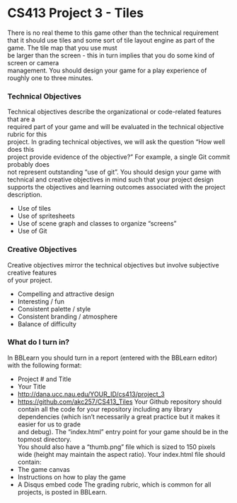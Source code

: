 # CS413 Project 3 - Tiles

There	is	no	real	theme	to	this	game	other	than	the	technical	requirement	that	it	should	use	
tiles	and	some	sort	of	tile	layout	engine	as	part	of	the	game.	The	tile	map	that	you	use	must	
be	larger	than	the	screen	- this	in	turn	implies	that	you	do	some	kind	of	screen	or	camera	
management.
You	should	design	your	game	for	a	play	experience	of	roughly	one	to	three	minutes.
### Technical	Objectives
Technical	objectives	describe	the	organizational	or	code-related	features	that	are	a	
required	part	of	your	game	and	will	be	evaluated	in	the	technical	objective	rubric	for	this	
project.		In	grading	technical	objectives,	we	will	ask	the	question	“How	well	does	this	
project	provide	evidence	of	the	objective?”		For	example,	a	single	Git	commit	probably	does	
not represent	outstanding	“use	of	git”.		You	should	design	your	game	with	technical	and	
creative	objectives	in	mind	such	that	your	project	design	supports	the	objectives	and	
learning	outcomes	associated	with	the	project	description.
* Use	of	tiles
* Use	of	spritesheets
* Use	of	scene	graph	and	classes	to	organize	“screens”
* Use	of	Git
### Creative	Objectives
Creative	objectives	mirror	the	technical	objectives	but	involve	subjective	creative	features	
of	your	project.
* Compelling	and	attractive	design
* Interesting	/	fun
* Consistent	palette	/	style
* Consistent	branding	/	atmosphere
* Balance	of	difficulty

### What	do	I	turn	in?
In	BBLearn	you	should	turn	in	a	report	(entered	with	the	BBLearn	editor)	with	the	
following	format:
* Project	#	and	Title
* Your	Title
* http://dana.ucc.nau.edu/YOUR_ID/cs413/project_3
* https://github.com/akc257/CS413_Tiles
Your	Github	repository	should	contain	all	the	code	for	your	repository	including	any	library	
dependencies	(which isn’t	necessarily	a	great	practice	but	it	makes	it	easier	for	us	to	grade	
and	debug).		The	“index.html”	entry	point	for	your	game	should	be	in	the	topmost	directory.		
You	should	also	have	a	“thumb.png” file	which	is	sized	to	150	pixels	wide	(height	may	
maintain	the	aspect	ratio).
Your	index.html	file should contain:
* The	game	canvas
* Instructions on how to play	the	game
* A	Disqus embed	code
The	grading	rubric,	which	is	common	for	all	projects,	is	posted	in	BBLearn.
